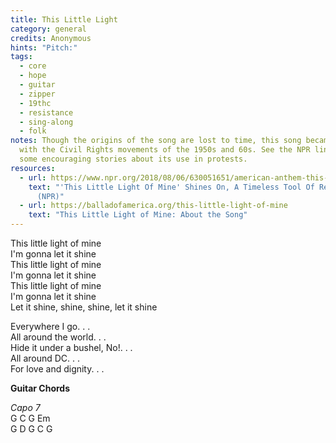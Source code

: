 ```yaml
---
title: This Little Light
category: general
credits: Anonymous
hints: "Pitch:"
tags:
  - core
  - hope
  - guitar
  - zipper
  - 19thc
  - resistance
  - sing-along
  - folk
notes: Though the origins of the song are lost to time, this song became popular
  with the Civil Rights movements of the 1950s and 60s. See the NPR link for
  some encouraging stories about its use in protests.
resources:
  - url: https://www.npr.org/2018/08/06/630051651/american-anthem-this-little-light-of-mine-resistance
    text: "'This Little Light Of Mine' Shines On, A Timeless Tool Of Resistance
      (NPR)"
  - url: https://balladofamerica.org/this-little-light-of-mine
    text: "This Little Light of Mine: About the Song"
---
```

This little light of mine\
I'm gonna let it shine\
This little light of mine\
I'm gonna let it shine\
This little light of mine\
I'm gonna let it shine\
Let it shine, shine, shine, let it shine  

Everywhere I go. . .\
All around the world. . .\
Hide it under a bushel, No!. . .\
All around DC. . .\
For love and dignity. . .  

**Guitar Chords**  

*Capo 7*\
G C G Em\
G D G C G  

<!-- 
D - - -/G – D-/    
D - - -/G – D-/    
D - - -/--F# Bm/  
D A DG D  
-->
